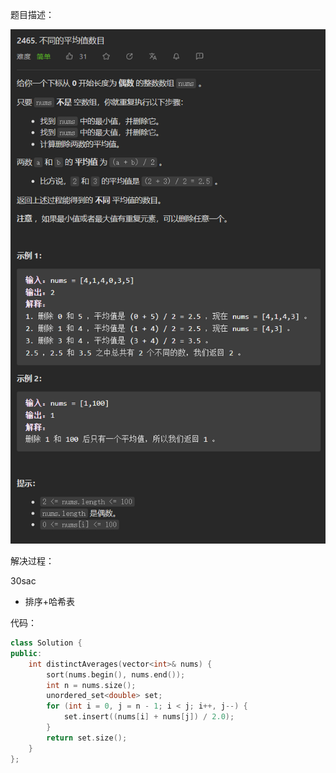 题目描述：

![image](/basical/array/image/image76.png)

解决过程：

30sac

- 排序+哈希表

代码：

```cpp
class Solution {
public:
    int distinctAverages(vector<int>& nums) {
        sort(nums.begin(), nums.end());
        int n = nums.size();
        unordered_set<double> set;
        for (int i = 0, j = n - 1; i < j; i++, j--) {
            set.insert((nums[i] + nums[j]) / 2.0);
        }
        return set.size();
    }
};
```